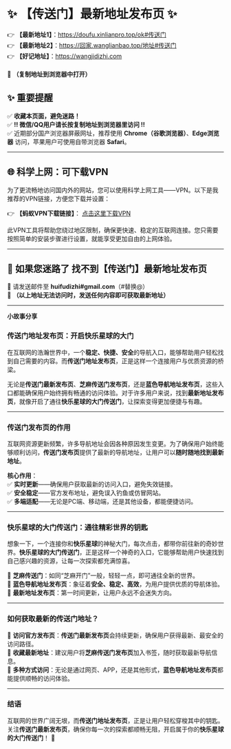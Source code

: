 # ✨ 【传送门】最新地址发布页 ✨  
👉 **【最新地址1】**：https://doufu.xinlianpro.top/ok#传送门  
👉 **【最新地址2】**：https://回家.wanglianbao.top/地址#传送门<br> 
👉 **【好记地址】**：https://wangjidizhi.com <br>  
📌 **（复制地址到浏览器中打开）**  

## ✨ 重要提醒  
✅ **收藏本页面，避免迷路！**  
✅ **‼ 微信/QQ用户请长按复制地址到浏览器里访问 ‼**  
✅ 近期部分国产浏览器屏蔽网址，推荐使用 **Chrome（谷歌浏览器）**、**Edge浏览器** 访问，苹果用户可使用自带浏览器 **Safari**。  

---

## 🌐 科学上网：可下载VPN
为了更流畅地访问国内外的网站，您可以使用科学上网工具——VPN。以下是我推荐的VPN链接，方便您下载并设置：

👉 **【蚂蚁VPN下载链接】**： [点击这里下载VPN](https://679c0.barrtaq.cc/c-21265/a-bS5rc)  

此VPN工具将帮助您绕过地区限制，确保更快速、稳定的互联网连接。您只需要按照简单的安装步骤进行设置，就能享受更加自由的上网体验。

---

## 📩 如果您迷路了  找不到【传送门】最新地址发布页
📧 请发送邮件至 **huifudizhi#gmail.com**（#替换@）  
📌 **（以上地址无法访问时，发送任何内容即可获取最新地址）**  

---	
**小故事分享**
### **传送门地址发布页：开启快乐星球的大门**  

在互联网的浩瀚世界中，一个**稳定、快捷、安全**的导航入口，能够帮助用户轻松找到自己需要的内容。而**传送门地址发布页**，正是这样一个连接用户与优质资源的桥梁。  

无论是**传送门最新发布页**、**芝麻传送门发布页**，还是**蓝色导航地址发布页**，这些入口都能确保用户始终拥有畅通的访问体验。对于许多用户来说，找到**最新地址发布页**，就像开启了通往**快乐星球的大门传送门**，让探索变得更加便捷与有趣。  

---

### **传送门发布页的作用**  

互联网资源更新频繁，许多导航地址会因各种原因发生变更。为了确保用户始终能够顺利访问，**传送门发布页**提供了最新的导航地址，让用户可以**随时随地找到最新地址**。  

**核心作用**：  
✅ **实时更新**——确保用户获取最新的访问入口，避免失效链接。  
✅ **安全稳定**——官方发布地址，避免误入钓鱼或仿冒网站。  
✅ **多端适配**——无论是PC端、移动端，还是其他设备，都能便捷访问。  

---

### **快乐星球的大门传送门：通往精彩世界的钥匙**  

想象一下，一个连接你和**快乐星球**的神秘大门，每次点击，都带你前往新的奇妙世界。**快乐星球的大门传送门**，正是这样一个神奇的入口，它能够帮助用户快速找到自己感兴趣的资源，让每一次探索都充满惊喜。  

🌟 **芝麻传送门**：如同“芝麻开门”一般，轻轻一点，即可通往全新的世界。  
🌟 **蓝色导航地址发布页**：象征着**安全、稳定、高效**，为用户提供优质的导航体验。  
🌟 **最新地址发布页**：第一时间更新，让用户永远不会迷失方向。  

---

### **如何获取最新的传送门地址？**  

📌 **访问官方发布页**：**传送门最新发布页**会持续更新，确保用户获得最新、最安全的访问路径。  
📌 **收藏最新地址**：建议用户将**芝麻传送门发布页**加入书签，随时获取最新导航信息。  
📌 **多种方式访问**：无论是通过网页、APP，还是其他形式，**蓝色导航地址发布页**都能提供顺畅的访问体验。  

---

### **结语**  

互联网的世界广阔无垠，而**传送门地址发布页**，正是让用户轻松穿梭其中的钥匙。关注**传送门最新发布页**，确保你每一次的探索都顺畅无阻，开启属于你的**快乐星球的大门传送门**！ 🚀
